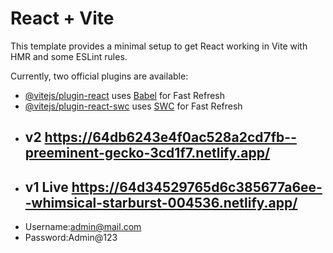 # React + Vite

This template provides a minimal setup to get React working in Vite with HMR and some ESLint rules.

Currently, two official plugins are available:

- [@vitejs/plugin-react](https://github.com/vitejs/vite-plugin-react/blob/main/packages/plugin-react/README.md) uses [Babel](https://babeljs.io/) for Fast Refresh
- [@vitejs/plugin-react-swc](https://github.com/vitejs/vite-plugin-react-swc) uses [SWC](https://swc.rs/) for Fast Refresh
- ## v2 https://64db6243e4f0ac528a2cd7fb--preeminent-gecko-3cd1f7.netlify.app/
- ## v1 Live https://64d34529765d6c385677a6ee--whimsical-starburst-004536.netlify.app/
- Username:admin@mail.com
- Password:Admin@123
